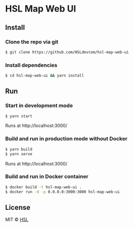HSL Map Web UI
====================

## Install

### Clone the repo via git

```bash
$ git clone https://github.com/HSLdevcom/hsl-map-web-ui
```

### Install dependencies

```bash
$ cd hsl-map-web-ui && yarn install
```


## Run

### Start in development mode

```bash
$ yarn start
```
Runs at http://localhost:3000/


### Build and run in production mode without Docker

```bash
$ yarn build
$ yarn serve
```
Runs at http://localhost:3000/


### Build and run in Docker container

```bash
$ docker build -t hsl-map-web-ui .
$ docker run -d -p 0.0.0.0:3000:3000 hsl-map-web-ui
```

## License
MIT © [HSL](https://github.com/HSLdevcom)
